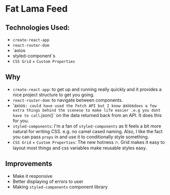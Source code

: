 # Fat Lama Feed

## Technologies Used:
- `create-react-app`
- `react-router-dom`
- `axios
- styled-component`s
- `CSS Grid` + `Custom Properties`

## Why
- `create-react-app`: to get up and running really quickly and it provides a nice project structure to get you going.
- `react-router-dom`: to navigate between components.
- 'axios`: could have used the Fetch API but I know `axios` does a few extra things behind the scenese to make life easier .e.g you dont have to call `.json()` on the data returned back from an API. It does this for you.
- `styled-components`: I'm a fan of `styled-components` as It feels a bit more natural for writing CSS. e.g. no camel cased naming. Also, I like the fact you can pass `props` in and use it to conditionally style something.
- `CSS Grid` + `Custom Properties`: The new hotness 🔥. Grid makes it easy to layout most things and css variables make reusable styles easy.

## Improvements
- Make it responsive
- Better displaying of errors to user
- Making `styled-components` component library